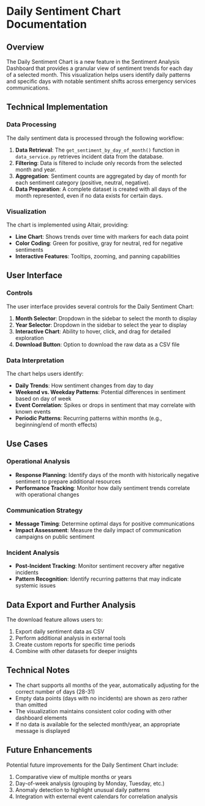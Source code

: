 # Daily Sentiment Chart Documentation

## Overview

The Daily Sentiment Chart is a new feature in the Sentiment Analysis Dashboard that provides a granular view of sentiment trends for each day of a selected month. This visualization helps users identify daily patterns and specific days with notable sentiment shifts across emergency services communications.

## Technical Implementation

### Data Processing

The daily sentiment data is processed through the following workflow:

1. **Data Retrieval**: The `get_sentiment_by_day_of_month()` function in `data_service.py` retrieves incident data from the database.
2. **Filtering**: Data is filtered to include only records from the selected month and year.
3. **Aggregation**: Sentiment counts are aggregated by day of month for each sentiment category (positive, neutral, negative).
4. **Data Preparation**: A complete dataset is created with all days of the month represented, even if no data exists for certain days.

### Visualization

The chart is implemented using Altair, providing:

- **Line Chart**: Shows trends over time with markers for each data point
- **Color Coding**: Green for positive, gray for neutral, red for negative sentiments
- **Interactive Features**: Tooltips, zooming, and panning capabilities

## User Interface

### Controls

The user interface provides several controls for the Daily Sentiment Chart:

1. **Month Selector**: Dropdown in the sidebar to select the month to display
2. **Year Selector**: Dropdown in the sidebar to select the year to display
3. **Interactive Chart**: Ability to hover, click, and drag for detailed exploration
4. **Download Button**: Option to download the raw data as a CSV file

### Data Interpretation

The chart helps users identify:

- **Daily Trends**: How sentiment changes from day to day
- **Weekend vs. Weekday Patterns**: Potential differences in sentiment based on day of week
- **Event Correlation**: Spikes or drops in sentiment that may correlate with known events
- **Periodic Patterns**: Recurring patterns within months (e.g., beginning/end of month effects)

## Use Cases

### Operational Analysis

- **Response Planning**: Identify days of the month with historically negative sentiment to prepare additional resources
- **Performance Tracking**: Monitor how daily sentiment trends correlate with operational changes

### Communication Strategy

- **Message Timing**: Determine optimal days for positive communications
- **Impact Assessment**: Measure the daily impact of communication campaigns on public sentiment

### Incident Analysis

- **Post-Incident Tracking**: Monitor sentiment recovery after negative incidents
- **Pattern Recognition**: Identify recurring patterns that may indicate systemic issues

## Data Export and Further Analysis

The download feature allows users to:

1. Export daily sentiment data as CSV
2. Perform additional analysis in external tools
3. Create custom reports for specific time periods
4. Combine with other datasets for deeper insights

## Technical Notes

- The chart supports all months of the year, automatically adjusting for the correct number of days (28-31)
- Empty data points (days with no incidents) are shown as zero rather than omitted
- The visualization maintains consistent color coding with other dashboard elements
- If no data is available for the selected month/year, an appropriate message is displayed

## Future Enhancements

Potential future improvements for the Daily Sentiment Chart include:

1. Comparative view of multiple months or years
2. Day-of-week analysis (grouping by Monday, Tuesday, etc.)
3. Anomaly detection to highlight unusual daily patterns
4. Integration with external event calendars for correlation analysis 
